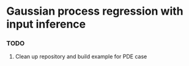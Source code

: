 # Gaussian process regression with input inference

### TODO
1. Clean up repository and build example for PDE case

